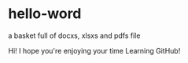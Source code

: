 # hello-word
a basket full of docxs, xlsxs and pdfs file

Hi!
I hope you're enjoying your time Learning GitHub!
